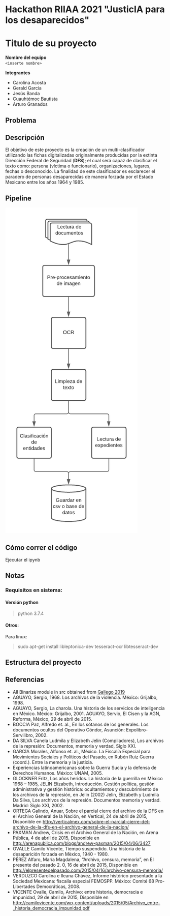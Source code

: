 # Hackathon RIIAA 2021 "JusticIA para los desaparecidos"

# Titulo de su proyecto

**Nombre del equipo**  
`<inserte nombre>`


**Integrantes**
* Carolina Acosta
* Gerald García
* Jesús Banda
* Cuauhtémoc Bautista
* Arturo Granados

## Problema


## Descripción

El objetivo de este proyecto es la creación de un multi-clasificador utilizando las fichas digitalizadas
originalmente producidas por la extinta Dirección Federal de Seguridad (**DFS**); el cual será capaz de 
clasificar el texto como: persona (víctima o funcionario), organizaciones, lugares, fechas o desconocido.
La finalidad de este clasificador es esclarecer el paradero de personas desaparecidas de manera forzada 
por el Estado Mexicano entre los años 1964 y 1985.


## Pipeline
![Pipeline](./imagenes/pipeline.png "Pipeline")

## Cómo correr el código
Ejecutar el ipynb

## Notas
### Requisitos en sistema:

#### Versión python
> python 3.7.4

#### Otros:
Para linux:
> sudo apt-get install libleptonica-dev tesseract-ocr libtesseract-dev

## Estructura del proyecto

## Referencias
- All Binarize module in src obtained from [Gallego 2019](https://github.com/ajgallego/document-image-binarization) 
- AGUAYO, Sergio, 1968. Los archivos de la violencia. México: Grijalbo, 1998.
- AGUAYO, Sergio, La charola. Una historia de los servicios de inteligencia en México. México: Grijalbo, 2001.
AGUAYO, Servio, El Cisen y la AGN, Reforma, México, 29 de abril de 2015.
- BOCCIA Paz, Alfredo et. al., En los sótanos de los generales. Los documentos ocultos del Operativo Cóndor, Asunción: Expolibro-Servilibro, 2002. 
- DA SILVA Canela Ludmila y Elizabeth Jelin (Compiladores), Los archivos de la represión: Documentos, memoria y verdad, Siglo XXI.
- GARCÍA Morales, Alfonso et. al., México. La Fiscalía Especial para Movimientos Sociales y Políticos del Pasado, en Rubén Ruiz Guerra (coord.). Entre la memoria y la justicia.
- Experiencias latinoamericanas sobre la Guerra Sucia y la defensa de Derechos Humanos. México: UNAM, 2005.
- GLOCKNER Fritz, Los años heridos. La historia de la guerrilla en Mèxico 1968 – 1985, JELIN Elizabeth, Introducción. Gestión política, gestión administrativa y gestión histórica: ocultamientos y descubrimiento de los archivos de la represión, en Jelin (2002) Jelin, Elizabeth y Ludmila Da Silva, Los archivos de la represión. Documentos memoria y verdad. Madrid: Siglo XXI, 2002.
- ORTEGA Galindo, Anuar, Sobre el parcial cierre del archivo de la DFS en el Archivo General de la Nación, en Vertical, 24 de abril de 2015, Disponible en http://verticalmex.com/sobre-el-parcial-cierre-del-archivo-de-la-dfs-en-el-archivo-general-de-la-nacion/
- PAXMAN Andrew, Crisis en el Archivo General de la Nación, en Arena Pública, 4 de abril de 2015, Disponible en http://arenapublica.com/blogs/andrew-paxman/2015/04/06/3427
- OVALLE Camilo Vicente, Tiempo suspendido. Una historia de la desaparición forzada en Mèxico, 1940 - 1980.
- PÉREZ Alfaro, María Magdalena, “Archivo, censura, memoria”, en El presente del pasado 2. 0, 16 de abril de 2015, Disponible en http://elpresentedelpasado.com/2015/04/16/archivo-censura-memoria/
- VERDUZCO Carolina e Ileana Chávez, Informe histórico presentado a la Sociedad Mexicana: fiscalía especial FEMOSPP. México: Comité 68 Pro-Libertades Democráticas, 2008.
- VICENTE Ovalle, Camilo, Archivo: entre historia, democracia e impunidad, 29 de abril de 2015, Disponible en http://camilovicente.com/wp-content/uploads/2015/05/Archivo_entre-_historia_democracia_impunidad.pdf
